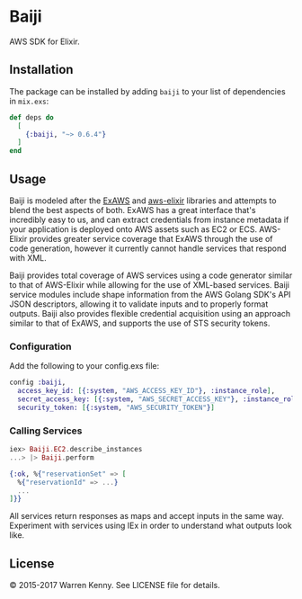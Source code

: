 # Baiji

AWS SDK for Elixir.

## Installation

The package can be installed by adding `baiji` to your list of dependencies in `mix.exs`:

```elixir
def deps do
  [
    {:baiji, "~> 0.6.4"}
  ]
end
```

## Usage

Baiji is modeled after the [ExAWS](https://github.com/CargoSense/ex_aws) and [aws-elixir](https://github.com/jkakar/aws-elixir) libraries and attempts to blend the best aspects of both. ExAWS has a great interface that's incredibly easy to us, and can extract credentials from instance metadata if your application is deployed onto AWS assets such as EC2 or ECS. AWS-Elixir provides greater service coverage that ExAWS through the use of code generation, however it currently cannot handle services that respond with XML.

Baiji provides total coverage of AWS services using a code generator similar to that of AWS-Elixir while allowing for the use of XML-based services. Baiji service modules include shape information from the AWS Golang SDK's API JSON descriptors, allowing it to validate inputs and to properly format outputs. Baiji also provides flexible credential acquisition using an approach similar to that of ExAWS, and supports the use of STS security tokens.

### Configuration

Add the following to your config.exs file:

```elixir
config :baiji,
  access_key_id: [{:system, "AWS_ACCESS_KEY_ID"}, :instance_role],
  secret_access_key: [{:system, "AWS_SECRET_ACCESS_KEY"}, :instance_role],
  security_token: [{:system, "AWS_SECURITY_TOKEN"}]
```

### Calling Services

```elixir
iex> Baiji.EC2.describe_instances
...> |> Baiji.perform

{:ok, %{"reservationSet" => [
  %{"reservationId" => ...}
  ...
]}}

```

All services return responses as maps and accept inputs in the same way. Experiment with services using IEx in order to understand what outputs look like.

## License

© 2015-2017 Warren Kenny. See LICENSE file for details.